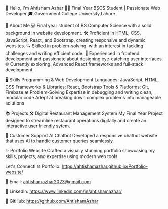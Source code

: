 🌟 Hello, I'm Ahtisham Azhar
👩‍💻 Final Year BSCS Student | Passionate Web Developer
🎓 Government College University,Lahore

🚀 About Me
💻 Final year student of BS Computer Science with a solid background in website development.
🛠️ Proficient in HTML, CSS, JavaScript, React, and Bootstrap, creating responsive and dynamic websites.
🔍 Skilled in problem-solving, with an interest in tackling challenges and writing efficient code.
🌟 Experienced in frontend development and passionate about designing eye-catching user interfaces.
🌐 Currently exploring: Advanced React frameworks and full-stack development.

🖥️ Skills
Programming & Web Development
Languages: JavaScript, HTML, CSS
Frameworks & Libraries: React, Bootstrap
Tools & Platforms: Git, Firebase
⚙️ Problem-Solving
Expertise in debugging and writing clean, modular code
Adept at breaking down complex problems into manageable solutions

📚 Projects
🛠️ Digital Restaurant Management System
My Final Year Project designed to streamline restaurant operations digitally and create an interactive user friendly sytem.

🌟 Customer Support AI Chatbot
Developed a responsive chatbot website that uses AI to handle customer queries seamlessly.

✨ Portfolio Website
Crafted a visually stunning portfolio showcasing my skills, projects, and expertise using modern web tools.

Let's Connect!
🌐 Portfolio: https://ahtishamazhar.github.io/Portfolio-website/

📧 Email: ahtishamazhar2023@gmail.com

💼 LinkedIn: https://www.linkedin.com/in/ahtishamazhar/

🐙 GitHub: https://github.com/AhtishamAzhar









